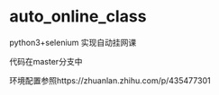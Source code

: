 # auto_online_class
python3+selenium 实现自动挂网课

代码在master分支中

环境配置参照https://zhuanlan.zhihu.com/p/435477301
